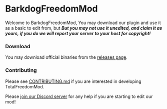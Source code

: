 # BarkdogFreedomMod #

Welcome to BarkdogFreedomMod, You may download our plugin and use it as a basic to edit from, but ***But you may not use it unedited, and claim it as yours, if you do we will report your server to your host for copyright!*** 

### Download ###
You may download official binaries from the [releases page](https://github.com/BarkdogOfficalGithub/TotalFreedomMod/releases).

### Contributing ###
Please see [CONTRIBUTING.md](CONTRIBUTING.md) if you are interested in developing TotalFreedomMod.

Please [join our Discord server](https://discord.gg/fb9J2TD) for any help if you are starting to edit our mod!
